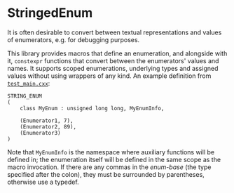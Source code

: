 # StringedEnum

It is often desirable to convert between textual representations and values of enumerators, e.g. for debugging purposes.

This library provides macros that define an enumeration, and alongside with it, `constexpr` functions that convert between the enumerators' values and names. It supports scoped enumerations, underlying types and assigned values without using wrappers of any kind. An example definition from [`test_main.cxx`](https://github.com/Arcoth/StringedEnum/blob/master/test_main.cxx):

    STRING_ENUM
    (
	    class MyEnum : unsigned long long, MyEnumInfo,

	    (Enumerator1, 7),
	    (Enumerator2, 89),
	    (Enumerator3)
    )

Note that `MyEnumInfo` is the namespace where auxiliary functions will be defined in; the enumeration itself will be defined in the same scope as the macro invocation. If there are any commas in the *enum-base* (the type specified after the colon), they must be surrounded by parentheses, otherwise use a typedef.
